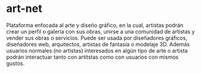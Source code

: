 # art-net
Plataforma enfocada al arte y diseño gráfico, en la cual, artistas podrán crear un perfil o galería con sus obras, unirse a una comunidad de artistas y vender sus obras o servicios. Puede ser usada por diseñadores gráficos, diseñadores web, arquitectos, artistas de fantasía o modelaje 3D. Además usuarios normales (no artistas) interesados en algún tipo de arte o artista podrán interactuar tanto con artitstas como con usuarios con mismos gustos.
